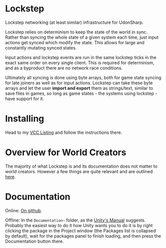 
# Lockstep

Lockstep networking (at least similar) infrastructure for UdonSharp.

Lockstep relies on determinism to keep the state of the world in sync. Rather than syncing the whole state of a given system each time, just input actions get synced which modify the state. This allows for large and constantly mutating synced states.

Input actions and lockstep events are run in the same lockstep ticks in the exact same order on every single client. This is required for determinism, and as a byproduct there are no network race conditions.

Ultimately all syncing is done using byte arrays, both for game state syncing for late joiners as well as for input actions. Lockstep can take these byte arrays and let the user **import and export** them as strings/text, similar to save files in games, so long as game states - the systems using lockstep - have support for it.

# Installing

Head to my [VCC Listing](https://jansharp.github.io/vrc/vcclisting.xhtml) and follow the instructions there.

# Overview for World Creators

The majority of what Lockstep is and its documentation does not matter to world creators. However a few things are quite relevant and are outlined [here](Documentation~/overview.md).

# Documentation

Online: [On github](https://github.com/JanSharp/VRCLockstep/blob/main/Documentation~/index.md).

Offline: In the `Documentation~` folder, as the [Unity's Manual](https://docs.unity3d.com/2022.3/Documentation/Manual/cus-document.html) suggests. Probably the easiest way to do it how Unity wants you to do it is by right clicking the package in the Project window (the Packages list is collapsed by default), wait for the packages panel to finish loading, and then press the Documentation button there.
